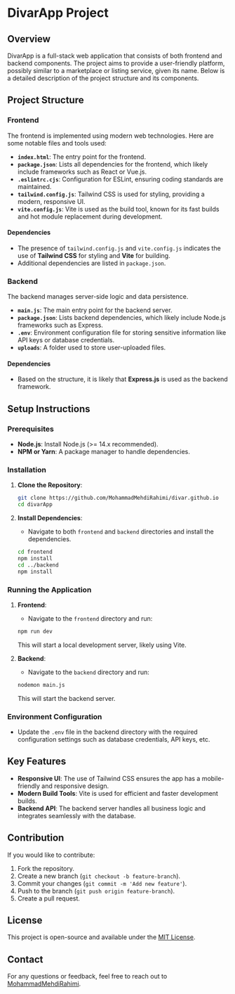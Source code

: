 # DivarApp Project

## Overview
DivarApp is a full-stack web application that consists of both frontend and backend components. The project aims to provide a user-friendly platform, possibly similar to a marketplace or listing service, given its name. Below is a detailed description of the project structure and its components.

## Project Structure

### Frontend
The frontend is implemented using modern web technologies. Here are some notable files and tools used:
- **`index.html`**: The entry point for the frontend.
- **`package.json`**: Lists all dependencies for the frontend, which likely include frameworks such as React or Vue.js.
- **`.eslintrc.cjs`**: Configuration for ESLint, ensuring coding standards are maintained.
- **`tailwind.config.js`**: Tailwind CSS is used for styling, providing a modern, responsive UI.
- **`vite.config.js`**: Vite is used as the build tool, known for its fast builds and hot module replacement during development.

#### Dependencies
- The presence of `tailwind.config.js` and `vite.config.js` indicates the use of **Tailwind CSS** for styling and **Vite** for building.
- Additional dependencies are listed in `package.json`.

### Backend
The backend manages server-side logic and data persistence.
- **`main.js`**: The main entry point for the backend server.
- **`package.json`**: Lists backend dependencies, which likely include Node.js frameworks such as Express.
- **`.env`**: Environment configuration file for storing sensitive information like API keys or database credentials.
- **`uploads`**: A folder used to store user-uploaded files.

#### Dependencies
- Based on the structure, it is likely that **Express.js** is used as the backend framework.

## Setup Instructions

### Prerequisites
- **Node.js**: Install Node.js (>= 14.x recommended).
- **NPM or Yarn**: A package manager to handle dependencies.

### Installation
1. **Clone the Repository**:
   ```sh
   git clone https://github.com/MohammadMehdiRahimi/divar.github.io
   cd divarApp
   ```

2. **Install Dependencies**:
   - Navigate to both `frontend` and `backend` directories and install the dependencies.
   ```sh
   cd frontend
   npm install
   cd ../backend
   npm install
   ```

### Running the Application
1. **Frontend**:
   - Navigate to the `frontend` directory and run:
   ```sh
   npm run dev
   ```
   This will start a local development server, likely using Vite.

2. **Backend**:
   - Navigate to the `backend` directory and run:
   ```sh
   nodemon main.js
   ```
   This will start the backend server.

### Environment Configuration
- Update the `.env` file in the backend directory with the required configuration settings such as database credentials, API keys, etc.

## Key Features
- **Responsive UI**: The use of Tailwind CSS ensures the app has a mobile-friendly and responsive design.
- **Modern Build Tools**: Vite is used for efficient and faster development builds.
- **Backend API**: The backend server handles all business logic and integrates seamlessly with the database.

## Contribution
If you would like to contribute:
1. Fork the repository.
2. Create a new branch (`git checkout -b feature-branch`).
3. Commit your changes (`git commit -m 'Add new feature'`).
4. Push to the branch (`git push origin feature-branch`).
5. Create a pull request.

## License
This project is open-source and available under the [MIT License](LICENSE).

## Contact
For any questions or feedback, feel free to reach out to [MohammadMehdiRahimi](https://github.com/MohammadMehdiRahimi).
